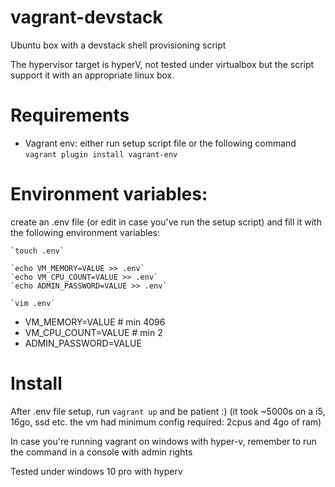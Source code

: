 # vagrant-devstack
Ubuntu box with a devstack shell provisioning script

The hypervisor target is hyperV, not tested under virtualbox but the script support it with an appropriate linux box.

# Requirements 
 - Vagrant env: 
 	either run setup script file
	or the following command `vagrant plugin install vagrant-env`

# Environment variables:
create an .env file (or edit in case you've run the setup script) and fill it with the following environment variables:

	`touch .env`

	`echo VM_MEMORY=VALUE >> .env`
	`echo VM_CPU_COUNT=VALUE >> .env`
	`echo ADMIN_PASSWORD=VALUE >> .env`

	`vim .env`

 - VM_MEMORY=VALUE # min 4096
 - VM_CPU_COUNT=VALUE # min 2
 - ADMIN_PASSWORD=VALUE

# Install
After .env file setup, run `vagrant up` and be patient :) (it took ~5000s on a i5, 16go, ssd etc. the vm had minimum config required: 2cpus and 4go of ram)

In case you're running vagrant on windows with hyper-v, remember to run the command in a console with admin rights

Tested under windows 10 pro with hyperv
